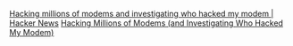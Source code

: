 
[Hacking millions of modems and investigating who hacked my modem | Hacker News](https://news.ycombinator.com/item?id=40570781)
[Hacking Millions of Modems (and Investigating Who Hacked My Modem)](https://samcurry.net/hacking-millions-of-modems)
